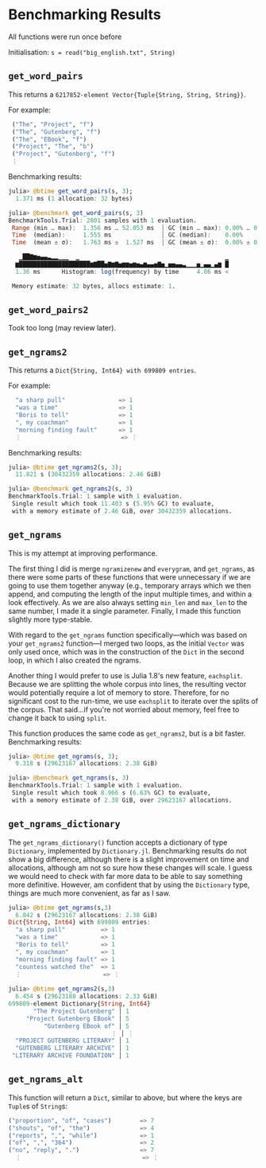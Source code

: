 # Benchmarking Results

All functions were run once before

Initialisation: `s = read("big_english.txt", String)`

## `get_word_pairs`

This returns a `6217852-element Vector{Tuple{String, String, String}}`.

For example:
```julia
 ("The", "Project", "f")
 ("The", "Gutenberg", "f")
 ("The", "EBook", "f")
 ("Project", "The", "b")
 ("Project", "Gutenberg", "f")
 ⋮
```

Benchmarking results:
```julia
julia> @btime get_word_pairs(s, 3);
  1.371 ms (1 allocation: 32 bytes)

julia> @benchmark get_word_pairs(s, 3)
BenchmarkTools.Trial: 2801 samples with 1 evaluation.
 Range (min … max):  1.356 ms … 52.053 ms  ┊ GC (min … max): 0.00% … 0.00%
 Time  (median):     1.555 ms              ┊ GC (median):    0.00%
 Time  (mean ± σ):   1.763 ms ±  1.527 ms  ┊ GC (mean ± σ):  0.00% ± 0.00%

   ▁██▇▆▅▄▄▃▂▂▁▁▁  ▁                                         ▁
  ▆████████████████████▆▇██▅▇▆▇▅▆▆▅▆▅▄▆▄▄▅▇▅▁▅▅▄▄▃▁▁▁▅▁▄▄▁▄▆ █
  1.36 ms      Histogram: log(frequency) by time     4.06 ms <

 Memory estimate: 32 bytes, allocs estimate: 1.
```

## `get_word_pairs2`

Took too long (may review later).

## `get_ngrams2`

This returns a `Dict{String, Int64} with 699809 entries`.

For example:
```julia
  "a sharp pull"               => 1
  "was a time"                 => 1
  "Boris to tell"              => 1
  ", my coachman"              => 1
  "morning finding fault"      => 1
  ⋮                            => ⋮
```

Benchmarking results:
```julia
julia> @btime get_ngrams2(s, 3);
  11.821 s (30432359 allocations: 2.46 GiB)

julia> @benchmark get_ngrams2(s, 3)
BenchmarkTools.Trial: 1 sample with 1 evaluation.
 Single result which took 11.403 s (5.95% GC) to evaluate,
 with a memory estimate of 2.46 GiB, over 30432359 allocations.
```

## `get_ngrams`

This is my attempt at improving performance.

The first thing I did is merge `ngramizenew` and `everygram`, and `get_ngrams`, as there were some parts of these functions that were unnecessary if we are going to use them together anyway (e.g., temporary arrays which we then append, and computing the length of the input multiple times, and within a look effectively.  As we are also always setting `min_len` and `max_len` to the same number, I made it a single parameter.  Finally, I made this function slightly more type-stable.

With regard to the `get_ngrams` function specifically&mdash;which was based on your `get_ngrams2` function&mdash;I merged two loops, as the initial `Vector` was only used once, which was in the construction of the `Dict` in the second loop, in which I also created the ngrams.

Another thing I would prefer to use is Julia 1.8's new feature, `eachsplit`.  Because we are splitting the whole corpus into lines, the resulting vector would potentially require a lot of memory to store.  Therefore, for no significant cost to the run-time, we use `eachsplit` to iterate over the splits of the corpus.  That said...if you're not worried about memory, feel free to change it back to using `split`.

This function produces the same code as `get_ngrams2`, but is a bit faster.  Benchmarking results:
```julia
julia> @btime get_ngrams(s, 3);
  9.318 s (29623167 allocations: 2.38 GiB)

julia> @benchmark get_ngrams(s, 3)
BenchmarkTools.Trial: 1 sample with 1 evaluation.
 Single result which took 8.966 s (6.63% GC) to evaluate,
 with a memory estimate of 2.38 GiB, over 29623167 allocations.
```

## `get_ngrams_dictionary`

The `get_ngrams_dictionary()` function accepts a dictionary of type `Dictionary`, implemented by `Dictionary.jl`. Benchmarking results do not show a big difference, although there is a slight improvement on time and allocations, although am not so sure how these changes will scale. I guess we would need to check with far more data to be able to say something more definitive. However, am confident that by using the `Dictionary` type, things are much more convenient, as far as I saw.

```julia
julia> @btime get_ngrams(s,3)
  6.842 s (29623167 allocations: 2.38 GiB)
Dict{String, Int64} with 699809 entries:
  "a sharp pull"          => 1
  "was a time"            => 1
  "Boris to tell"         => 1
  ", my coachman"         => 1
  "morning finding fault" => 1
  "countess watched the"  => 1
  ⋮                       => ⋮
  
julia> @btime get_ngrams2(s,3)  
  6.454 s (29623188 allocations: 2.33 GiB)
699809-element Dictionary{String, Int64}
       "The Project Gutenberg" │ 1
     "Project Gutenberg EBook" │ 5
          "Gutenberg EBook of" │ 5
                             ⋮ │ ⋮
  "PROJECT GUTENBERG LITERARY" │ 1
  "GUTENBERG LITERARY ARCHIVE" │ 1
 "LITERARY ARCHIVE FOUNDATION" │ 1
```


## `get_ngrams_alt`

This function will return a `Dict`, similar to above, but where the keys are `Tuple`s of `String`s:
```julia
("proportion", "of", "cases")        => 7
("shouts", "of", "the")              => 4
("reports", ",", "while")            => 1
("of", ",", "364")                   => 2
("no", "reply", ".")                 => 7
  ⋮                                  => ⋮
```
